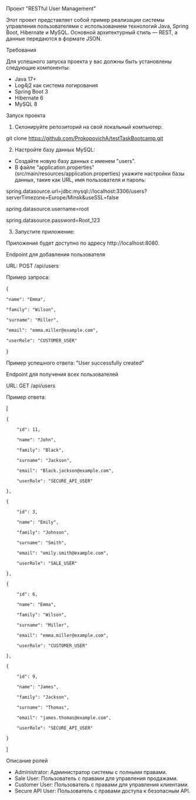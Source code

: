 Проект "RESTful User Management"

Этот проект представляет собой пример реализации системы управления пользователями с использованием технологий Java, Spring Boot, Hibernate и MySQL. Основной архитектурный стиль — REST, а данные передаются в формате JSON.

Требования

Для успешного запуска проекта у вас должны быть установлены следующие компоненты:

- Java 17+
- Log4j2 как система логирования
- Spring Boot 3
- Hibernate 6
- MySQL 8


Запуск проекта

1. Склонируйте репозиторий на свой локальный компьютер:

git clone https://github.com/ProkopovichA/testTaskBootcamp.git

2. Настройте базу данных MySQL:

- Создайте новую базу данных с именем "users".
- В файле "application.properties" (src/main/resources/application.properties) укажите настройки базы данных, такие как URL, имя пользователя и пароль:

spring.datasource.url=jdbc:mysql://localhost:3306/users?serverTimezone=Europe/Minsk&useSSL=false

spring.datasource.username=root

spring.datasource.password=Root_123

3. Запустите приложение:

Приложение будет доступно по адресу http://localhost:8080.

Endpoint для добавления пользователя

URL: POST /api/users

Пример запроса:

{

    "name": "Emma",
    
    "family": "Wilson",
    
    "surname": "Miller",
    
    "email": "emma.miller@example.com",
    
    "userRole": "CUSTOMER_USER"
    
}

Пример успешного ответа:
"User successfully created"

Endpoint для получения всех пользователей

URL: GET /api/users

Пример ответа:

[

    {
    
        "id": 11,
        
        "name": "John",
        
        "family": "Black",
        
        "surname": "Jackson",
        
        "email": "Black.jackson@example.com",
        
        "userRole": "SECURE_API_USER"
        
    },
    
    {
    
        "id": 3,
        
        "name": "Emily",
        
        "family": "Johnson",
        
        "surname": "Smith",
        
        "email": "emily.smith@example.com",
        
        "userRole": "SALE_USER"
        
    },
    
    {
    
        "id": 6,
        
        "name": "Emma",
        
        "family": "Wilson",
        
        "surname": "Miller",
        
        "email": "emma.miller@example.com",
        
        "userRole": "CUSTOMER_USER"
        
    },
    
    {
    
        "id": 9,
        
        "name": "James",
        
        "family": "Jackson",
        
        "surname": "Thomas",
        
        "email": "james.thomas@example.com",
        
        "userRole": "SECURE_API_USER"
        
    }
    
]

Описание ролей

- Administrator: Администратор системы с полными правами.
- Sale User: Пользователь с правами для управления продажами.
- Customer User: Пользователь с правами для управления клиентами.
- Secure API User: Пользователь с правами доступа к безопасным API.

